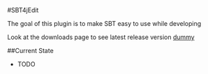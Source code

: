 #SBT4jEdit

The goal of this plugin is to make SBT easy to use while developing

Look at the downloads page to see latest release version [dummy](dummy)

##Current State
- TODO

